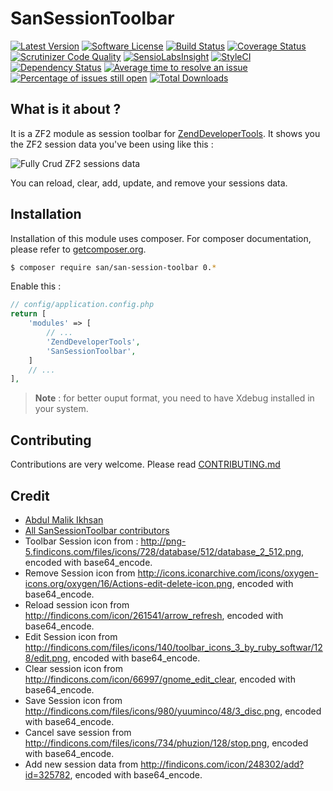 SanSessionToolbar
=================

[![Latest Version](https://img.shields.io/github/release/samsonasik/SanSessionToolbar.svg?style=flat-square)](https://github.com/samsonasik/SanSessionToolbar/releases)
[![Software License](https://img.shields.io/badge/license-MIT-brightgreen.svg?style=flat-square)](LICENSE)
[![Build Status](https://travis-ci.org/samsonasik/SanSessionToolbar.svg?branch=master)](https://travis-ci.org/samsonasik/SanSessionToolbar)
[![Coverage Status](https://coveralls.io/repos/samsonasik/SanSessionToolbar/badge.svg?branch=master)](https://coveralls.io/r/samsonasik/SanSessionToolbar)
[![Scrutinizer Code Quality](https://scrutinizer-ci.com/g/samsonasik/SanSessionToolbar/badges/quality-score.png?b=master)](https://scrutinizer-ci.com/g/samsonasik/SanSessionToolbar/?branch=master)
[![SensioLabsInsight](https://insight.sensiolabs.com/projects/15956744-b35e-4504-ade8-14f46addcae9/mini.png)](https://insight.sensiolabs.com/projects/15956744-b35e-4504-ade8-14f46addcae9)
[![StyleCI](https://styleci.io/repos/21261604/shield)](https://styleci.io/repos/21261604)
[![Dependency Status](https://www.versioneye.com/php/san:san-session-toolbar/0.1.7/badge.svg)](https://www.versioneye.com/php/san:san-session-toolbar/0.1.7)
[![Average time to resolve an issue](http://isitmaintained.com/badge/resolution/samsonasik/SanSessionToolbar.svg)](http://isitmaintained.com/project/samsonasik/SanSessionToolbar "Average time to resolve an issue")
[![Percentage of issues still open](http://isitmaintained.com/badge/open/samsonasik/SanSessionToolbar.svg)](http://isitmaintained.com/project/samsonasik/SanSessionToolbar "Percentage of issues still open")
[![Total Downloads](https://img.shields.io/packagist/dt/san/san-session-toolbar.svg?style=flat-square)](https://packagist.org/packages/san/san-session-toolbar)

What is it about ?
-----------------
It is a ZF2 module as session toolbar for [ZendDeveloperTools](https://github.com/zendframework/ZendDeveloperTools). It shows you the ZF2 session data you've been using like this :

![Fully Crud ZF2 sessions data](https://cloud.githubusercontent.com/assets/459648/6867548/cad28e40-d4b5-11e4-911c-ffd8b88fd41f.png)

You can reload, clear, add, update, and remove your sessions data.

Installation
------------

Installation of this module uses composer. For composer documentation, please refer to
[getcomposer.org](https://getcomposer.org/).

```sh
$ composer require san/san-session-toolbar 0.*
```

Enable this :
```php
// config/application.config.php
return [
    'modules' => [
        // ...
        'ZendDeveloperTools',
        'SanSessionToolbar',
    ]
    // ...
],
```

> **Note** : for better ouput format, you need to have Xdebug installed in your system.

Contributing
------------
Contributions are very welcome. Please read [CONTRIBUTING.md](https://github.com/samsonasik/SanSessionToolbar/blob/master/CONTRIBUTING.md)

Credit
------

- [Abdul Malik Ikhsan](https://github.com/samsonasik)
- [All SanSessionToolbar contributors](https://github.com/samsonasik/SanSessionToolbar/contributors)
- Toolbar Session icon from : http://png-5.findicons.com/files/icons/728/database/512/database_2_512.png, encoded with base64_encode.
- Remove Session icon from http://icons.iconarchive.com/icons/oxygen-icons.org/oxygen/16/Actions-edit-delete-icon.png, encoded with base64_encode.
- Reload session icon from http://findicons.com/icon/261541/arrow_refresh, encoded with base64_encode.
- Edit Session icon from http://findicons.com/files/icons/140/toolbar_icons_3_by_ruby_softwar/128/edit.png, encoded with base64_encode.
- Clear session icon from http://findicons.com/icon/66997/gnome_edit_clear, encoded with base64_encode.
- Save Session icon from http://findicons.com/files/icons/980/yuuminco/48/3_disc.png, encoded with base64_encode.
- Cancel save session from http://findicons.com/files/icons/734/phuzion/128/stop.png, encoded with base64_encode.
- Add new session data from http://findicons.com/icon/248302/add?id=325782, encoded with base64_encode.
